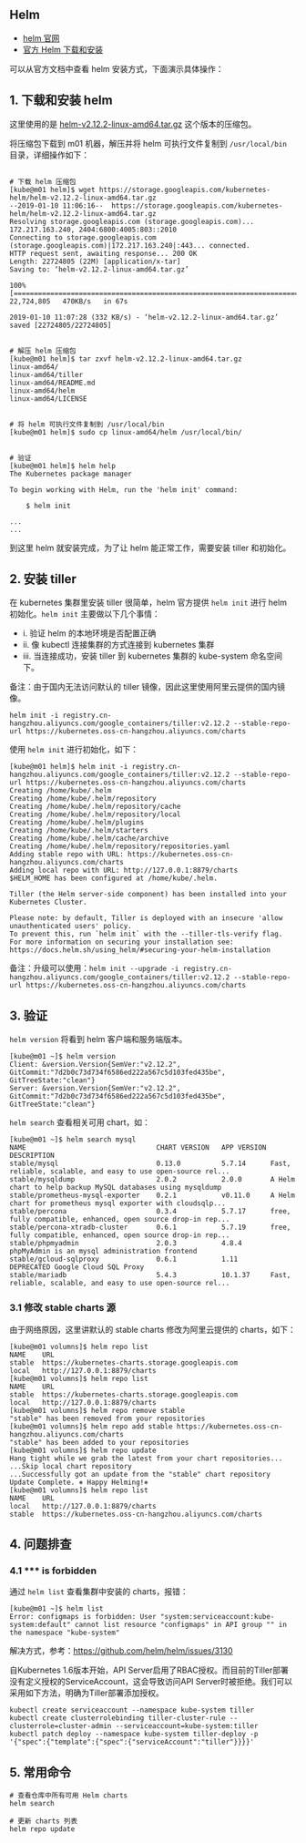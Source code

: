 Helm
---

- [helm 官网](https://helm.sh/)
- [官方 Helm 下载和安装](https://docs.helm.sh/using_helm/#installing-helm)

可以从官方文档中查看 helm 安装方式，下面演示具体操作：

## 1. 下载和安装 helm

这里使用的是 [helm-v2.12.2-linux-amd64.tar.gz](https://storage.googleapis.com/kubernetes-helm/helm-v2.12.2-linux-amd64.tar.gz) 这个版本的压缩包。

将压缩包下载到 m01 机器，解压并将 helm 可执行文件复制到 `/usr/local/bin` 目录，详细操作如下：

```

# 下载 helm 压缩包
[kube@m01 helm]$ wget https://storage.googleapis.com/kubernetes-helm/helm-v2.12.2-linux-amd64.tar.gz
--2019-01-10 11:06:16--  https://storage.googleapis.com/kubernetes-helm/helm-v2.12.2-linux-amd64.tar.gz
Resolving storage.googleapis.com (storage.googleapis.com)... 172.217.163.240, 2404:6800:4005:803::2010
Connecting to storage.googleapis.com (storage.googleapis.com)|172.217.163.240|:443... connected.
HTTP request sent, awaiting response... 200 OK
Length: 22724805 (22M) [application/x-tar]
Saving to: ‘helm-v2.12.2-linux-amd64.tar.gz’

100%[===============================================================================================================>] 22,724,805   470KB/s   in 67s    

2019-01-10 11:07:28 (332 KB/s) - ‘helm-v2.12.2-linux-amd64.tar.gz’ saved [22724805/22724805]


# 解压 helm 压缩包
[kube@m01 helm]$ tar zxvf helm-v2.12.2-linux-amd64.tar.gz 
linux-amd64/
linux-amd64/tiller
linux-amd64/README.md
linux-amd64/helm
linux-amd64/LICENSE


# 将 helm 可执行文件复制到 /usr/local/bin
[kube@m01 helm]$ sudo cp linux-amd64/helm /usr/local/bin/


# 验证
[kube@m01 helm]$ helm help
The Kubernetes package manager

To begin working with Helm, run the 'helm init' command:

	$ helm init

...
...

```

到这里 helm 就安装完成，为了让 helm 能正常工作，需要安装 tiller 和初始化。

## 2. 安装 tiller


在 kubernetes 集群里安装 tiller 很简单，helm 官方提供 `helm init` 进行 helm 初始化。`helm init` 主要做以下几个事情：

- i. 验证 helm 的本地环境是否配置正确
- ii. 像 kubectl 连接集群的方式连接到 kubernetes 集群
- iii. 当连接成功，安装 tiller 到 kubernetes 集群的 kube-system 命名空间下。


备注：由于国内无法访问默认的 tiller 镜像，因此这里使用阿里云提供的国内镜像。

```
helm init -i registry.cn-hangzhou.aliyuncs.com/google_containers/tiller:v2.12.2 --stable-repo-url https://kubernetes.oss-cn-hangzhou.aliyuncs.com/charts
```


使用 `helm init` 进行初始化，如下：

```
[kube@m01 helm]$ helm init -i registry.cn-hangzhou.aliyuncs.com/google_containers/tiller:v2.12.2 --stable-repo-url https://kubernetes.oss-cn-hangzhou.aliyuncs.com/charts
Creating /home/kube/.helm 
Creating /home/kube/.helm/repository 
Creating /home/kube/.helm/repository/cache 
Creating /home/kube/.helm/repository/local 
Creating /home/kube/.helm/plugins 
Creating /home/kube/.helm/starters 
Creating /home/kube/.helm/cache/archive 
Creating /home/kube/.helm/repository/repositories.yaml 
Adding stable repo with URL: https://kubernetes.oss-cn-hangzhou.aliyuncs.com/charts
Adding local repo with URL: http://127.0.0.1:8879/charts 
$HELM_HOME has been configured at /home/kube/.helm.

Tiller (the Helm server-side component) has been installed into your Kubernetes Cluster.

Please note: by default, Tiller is deployed with an insecure 'allow unauthenticated users' policy.
To prevent this, run `helm init` with the --tiller-tls-verify flag.
For more information on securing your installation see: https://docs.helm.sh/using_helm/#securing-your-helm-installation
```


备注：升级可以使用：`helm init --upgrade -i registry.cn-hangzhou.aliyuncs.com/google_containers/tiller:v2.12.2 --stable-repo-url https://kubernetes.oss-cn-hangzhou.aliyuncs.com/charts`

## 3. 验证

`helm version` 将看到 helm 客户端和服务端版本。

```
[kube@m01 ~]$ helm version
Client: &version.Version{SemVer:"v2.12.2", GitCommit:"7d2b0c73d734f6586ed222a567c5d103fed435be", GitTreeState:"clean"}
Server: &version.Version{SemVer:"v2.12.2", GitCommit:"7d2b0c73d734f6586ed222a567c5d103fed435be", GitTreeState:"clean"}
```

`helm search` 查看相关可用 chart，如：

```
[kube@m01 ~]$ helm search mysql
NAME                            	CHART VERSION	APP VERSION	DESCRIPTION                                                 
stable/mysql                    	0.13.0       	5.7.14     	Fast, reliable, scalable, and easy to use open-source rel...
stable/mysqldump                	2.0.2        	2.0.0      	A Helm chart to help backup MySQL databases using mysqldump 
stable/prometheus-mysql-exporter	0.2.1        	v0.11.0    	A Helm chart for prometheus mysql exporter with cloudsqlp...
stable/percona                  	0.3.4        	5.7.17     	free, fully compatible, enhanced, open source drop-in rep...
stable/percona-xtradb-cluster   	0.6.1        	5.7.19     	free, fully compatible, enhanced, open source drop-in rep...
stable/phpmyadmin               	2.0.3        	4.8.4      	phpMyAdmin is an mysql administration frontend              
stable/gcloud-sqlproxy          	0.6.1        	1.11       	DEPRECATED Google Cloud SQL Proxy                           
stable/mariadb                  	5.4.3        	10.1.37    	Fast, reliable, scalable, and easy to use open-source rel...
```

### 3.1 修改 stable charts 源

由于网络原因，这里讲默认的 stable charts 修改为阿里云提供的 charts，如下：

```
[kube@m01 volumns]$ helm repo list
NAME    URL                                             
stable  https://kubernetes-charts.storage.googleapis.com
local   http://127.0.0.1:8879/charts                    
[kube@m01 volumns]$ helm repo list
NAME    URL                                             
stable  https://kubernetes-charts.storage.googleapis.com
local   http://127.0.0.1:8879/charts                    
[kube@m01 volumns]$ helm repo remove stable
"stable" has been removed from your repositories
[kube@m01 volumns]$ helm repo add stable https://kubernetes.oss-cn-hangzhou.aliyuncs.com/charts
"stable" has been added to your repositories
[kube@m01 volumns]$ helm repo update
Hang tight while we grab the latest from your chart repositories...
...Skip local chart repository
...Successfully got an update from the "stable" chart repository
Update Complete. ⎈ Happy Helming!⎈ 
[kube@m01 volumns]$ helm repo list
NAME    URL                                                   
local   http://127.0.0.1:8879/charts                          
stable  https://kubernetes.oss-cn-hangzhou.aliyuncs.com/charts
```

## 4. 问题排查

### 4.1 *** is forbidden

通过 `helm list` 查看集群中安装的 charts，报错：
```
[kube@m01 ~]$ helm list
Error: configmaps is forbidden: User "system:serviceaccount:kube-system:default" cannot list resource "configmaps" in API group "" in the namespace "kube-system"
```

解决方式，参考：https://github.com/helm/helm/issues/3130

自Kubernetes 1.6版本开始，API Server启用了RBAC授权。而目前的Tiller部署没有定义授权的ServiceAccount，这会导致访问API Server时被拒绝。我们可以采用如下方法，明确为Tiller部署添加授权。

```
kubectl create serviceaccount --namespace kube-system tiller
kubectl create clusterrolebinding tiller-cluster-rule --clusterrole=cluster-admin --serviceaccount=kube-system:tiller
kubectl patch deploy --namespace kube-system tiller-deploy -p '{"spec":{"template":{"spec":{"serviceAccount":"tiller"}}}}'
```

## 5. 常用命令

```
# 查看仓库中所有可用 Helm charts
helm search 

# 更新 charts 列表
helm repo update



```